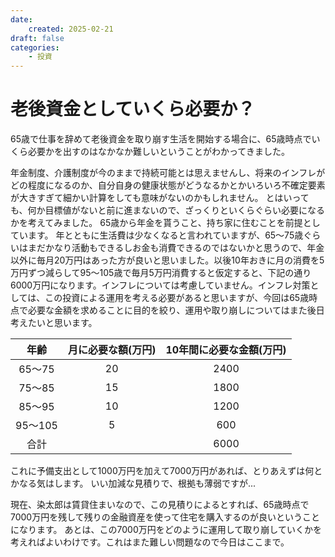 ```yaml
---
date:
    created: 2025-02-21
draft: false
categories:
    - 投資
---
```

# 老後資金としていくら必要か？
65歳で仕事を辞めて老後資金を取り崩す生活を開始する場合に、65歳時点でいくら必要かを出すのはなかなか難しいということがわかってきました。
<!-- more -->
年金制度、介護制度が今のままで持続可能とは思えませんし、将来のインフレがどの程度になるのか、自分自身の健康状態がどうなるかとかいろいろ不確定要素が大きすぎて細かい計算をしても意味がないのかもしれません。
とはいっても、何か目標値がないと前に進まないので、ざっくりといくらぐらい必要になるかを考えてみました。
65歳から年金を貰うこと、持ち家に住むことを前提としています。
年とともに生活費は少なくなると言われていますが、65～75歳ぐらいはまだかなり活動もできるしお金も消費できるのではないかと思うので、年金以外に毎月20万円はあった方が良いと思いました。以後10年おきに月の消費を5万円ずつ減らして95～105歳で毎月5万円消費すると仮定すると、下記の通り6000万円になります。インフレについては考慮していません。インフレ対策としては、この投資による運用を考える必要があると思いますが、今回は65歳時点で必要な金額を求めることに目的を絞り、運用や取り崩しについてはまた後日考えたいと思います。

| 年齢 | 月に必要な額(万円) | 10年間に必要な金額(万円) |
| :--: | :--: | :--: |
| 65～75 | 20 | 2400 |
| 75～85 | 15 | 1800 |
| 85～95 | 10 | 1200 |
| 95～105 | 5 | 600 |
| 合計 |      | 6000 |

これに予備支出として1000万円を加えて7000万円があれば、とりあえずは何とかなる気はします。
いい加減な見積りで、根拠も薄弱ですが...

現在、染太郎は賃貸住まいなので、この見積りによるとすれば、65歳時点で7000万円を残して残りの金融資産を使って住宅を購入するのが良いということになります。
あとは、この7000万円をどのように運用して取り崩していくかを考えればよいわけです。これはまた難しい問題なので今日はここまで。

